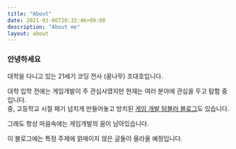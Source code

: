 ```yaml
---
title: "About"
date: 2021-01-06T20:32:46+09:00
description: "About me"
layout: about
---
```


### 안녕하세요

대학을 다니고 있는 21세기 코딩 전사 (꿈나무) 조대호입니다.

대학 입학 전에는 게임개발이 주 관심사였지만 현재는 여러 분야에 관심을 두고 탐험 중입니다.   
중, 고등학교 시절 패기 넘치게 만들어놓고 방치된 [게임 개발 텀블러 블로그](https://cryptmade.tumblr.com/)도 있습니다.  

그래도 항상 마음속에는 게임개발의 꿈이 남아있습니다. 

이 블로그에는 특정 주제에 얽매이지 않은 글들이 올라올 예정입니다.